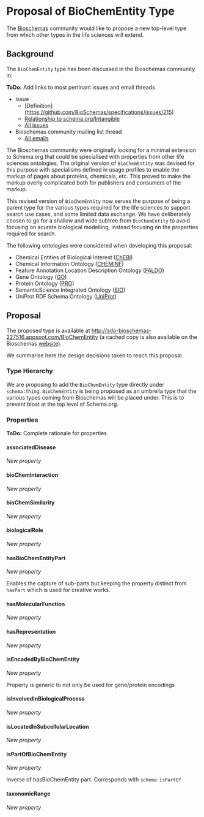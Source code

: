 # Proposal of BioChemEntity Type

The [Bioschemas](https://bioschemas.org) community would like to propose a new top-level type from which other types in the life sciences will extend.

## Background

The `BioChemEntity` type has been discussed in the Bioschemas community in:

**ToDo:** Add links to most pertinant issues and email threads

- Issue
  - [Definition] (https://github.com/BioSchemas/specifications/issues/215)
  - [Relationship to schema.org/Intangible](https://github.com/BioSchemas/specifications/issues/226)
  - [All issues](https://github.com/BioSchemas/specifications/issues?utf8=✓&q=+label%3A"type%3A+BioChemEntity")
- Bioschemas community mailing list thread
  - [All emails](https://www.w3.org/Search/Mail/Public/search?keywords=&hdr-1-name=subject&hdr-1-query=biochementity&index-grp=Public_FULL&index-type=t&type-index=public-bioschemas)

The Bioschemas community were originally looking for a minimal extension to Schema.org that could be specialised with properties from other life sciences ontologies. The original version of `BioChemEntity` was devised for this purpose with specialisms defined in usage profiles to enable the markup of pages about proteins, chemicals, etc. This proved to make the markup overly complicated both for publishers and consumers of the markup.

This revised version of `BioChemEntity` now serves the purpose of being a parent type for the various types required for the life sciences to support search use cases, and some limited data exchange. We have deliberately chosen to go for a shallow and wide subtree from `BioChemEntity` to avoid focusing on acurate biological modelling, instead focusing on the properties required for search.

The following ontologies were considered when developing this proposal:

- Chemical Entities of Biological Interest ([ChEBI](https://www.ebi.ac.uk/chebi/))
- Chemical Information Ontology ([CHEMINF](http://semanticchemistry.github.io/semanticchemistry/)) 
- Feature Annotation Location Description Ontology ([FALDO](https://github.com/OBF/FALDO))
- Gene Ontology ([GO](http://geneontology.org/))
- Protein Ontology ([PRO](https://proconsortium.org/))
- SemanticScience Integrated Ontology ([SIO](http://sio.semanticscience.org/))
- UniProt RDF Schema Ontology ([UniProt](https://www.uniprot.org/core/))

## Proposal

The proposed type is available at http://sdo-bioschemas-227516.appspot.com/BioChemEntity (a cached copy is also available on the Bioschemas [website](https://bioschemas.org/types/BioChemEntity/)).

We summarise here the design decisions taken to reach this proposal.

### Type Hierarchy

We are proposing to add the `BioChemEntity` type directly under `schema:Thing`. `BioChemEntity` is being proposed as an umbrella type that the various types coming from Bioschemas will be placed under. This is to prevent bloat at the top level of Schema.org. 

### Properties

**ToDo:** Complete rationale for properties 

#### associatedDisease

*New property*



#### bioChemInteraction

*New property*



#### bioChemSimilarity

*New property*



#### biologicalRole

*New property*



#### hasBioChemEntityPart

*New property*

Enables the capture of sub-parts but keeping the property distinct from `hasPart` which is used for creative works.

####  hasMolecularFunction

*New property*



#### hasRepresentation

*New property*



#### isEncodedByBioChemEntity

*New property*

Property is generic to not only be used for gene/protein encodings

#### isInvolvedInBiologicalProcess

*New property*



#### isLocatedInSubcellularLocation

*New property*



#### isPartOfBioChemEntity

*New property*

Inverse of hasBioChemEntity part. Corresponds with `schema:isPartOf`

#### taxonomicRange

*New property*

